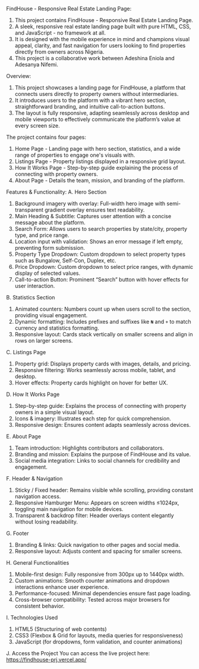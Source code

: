 FindHouse - Responsive Real Estate Landing Page:
1. This project contains FindHouse - Responsive Real Estate Landing Page.
2. A sleek, responsive real estate landing page built with pure HTML, CSS, and JavaScript - no framework at all.
3. It is designed with the mobile experience in mind and champions visual appeal, clarity, and fast navigation for users looking to find properties directly from owners across Nigeria.
4. This project is a collaborative work between Adeshina Eniola and Adesanya Nifemi.

Overview:
1. This project showcases a landing page for FindHouse, a platform that connects users directly to property owners without intermediaries.
2. It introduces users to the platform with a vibrant hero section, straightforward branding, and intuitive call-to-action buttons.
3. The layout is fully responsive, adapting seamlessly across desktop and mobile viewports to effectively communicate the platform’s value at every screen size.

The project contains four pages:
1. Home Page - Landing page with hero section, statistics, and a wide range of properties to engage one's visuals with.
2. Listings Page - Property listings displayed in a responsive grid layout.
3. How It Works Page - Step-by-step guide explaining the process of connecting with property owners.
4. About Page - Details the team, mission, and branding of the platform.

Features & Functionality:
A. Hero Section

1. Background imagery with overlay: Full-width hero image with semi-transparent gradient overlay ensures text readability.
2. Main Heading & Subtitle: Captures user attention with a concise message about the platform.
3. Search Form: Allows users to search properties by state/city, property type, and price range.
4. Location input with validation: Shows an error message if left empty, preventing form submission.
5. Property Type Dropdown: Custom dropdown to select property types such as Bungalow, Self-Con, Duplex, etc.
6. Price Dropdown: Custom dropdown to select price ranges, with dynamic display of selected values.
7. Call-to-action Button: Prominent “Search” button with hover effects for user interaction.

B. Statistics Section
1. Animated counters: Numbers count up when users scroll to the section, providing visual engagement.
2. Dynamic formatting: Includes prefixes and suffixes like `₦` and `+` to match currency and statistics formatting.
3. Responsive layout: Cards stack vertically on smaller screens and align in rows on larger screens.

C. Listings Page
1. Property grid: Displays property cards with images, details, and pricing.
2. Responsive filtering: Works seamlessly across mobile, tablet, and desktop.
3. Hover effects: Property cards highlight on hover for better UX.

D. How It Works Page
1. Step-by-step guide: Explains the process of connecting with property owners in a simple visual layout.
2. Icons & imagery: Illustrates each step for quick comprehension.
3. Responsive design: Ensures content adapts seamlessly across devices.

E. About Page
1. Team introduction: Highlights contributors and collaborators.
2. Branding and mission: Explains the purpose of FindHouse and its value.
3. Social media integration: Links to social channels for credibility and engagement.

F. Header & Navigation
1. Sticky / Fixed header: Remains visible while scrolling, providing constant navigation access.
2. Responsive Hamburger Menu: Appears on screen widths ≤1024px, toggling main navigation for mobile devices.
3. Transparent & backdrop filter: Header overlays content elegantly without losing readability.

G. Footer
1. Branding & links: Quick navigation to other pages and social media.
2. Responsive layout: Adjusts content and spacing for smaller screens.

H. General Functionalities
1. Mobile-first design: Fully responsive from 300px up to 1440px width.
2. Custom animations: Smooth counter animations and dropdown interactions enhance user experience.
3. Performance-focused: Minimal dependencies ensure fast page loading.
4. Cross-browser compatibility: Tested across major browsers for consistent behavior.

I. Technologies Used
1. HTML5 (Structuring of web contents)
2. CSS3 (Flexbox & Grid for layouts, media queries for responsiveness)
3. JavaScript (for dropdowns, form validation, and counter animations)

J. Access the Project
You can access the live project here: https://findhouse-prj.vercel.app/
